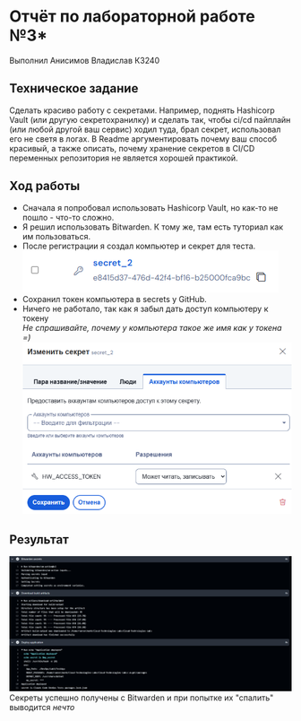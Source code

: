 # Отчёт по лабораторной работе №3*
Выполнил Анисимов Владислав К3240
## Техническое задание
Сделать красиво работу с секретами. Например, поднять Hashicorp Vault (или другую секретохранилку) и сделать так, чтобы ci/cd пайплайн (или любой другой ваш сервис) ходил туда, брал секрет, использовал его не светя в логах. В Readme аргументировать почему ваш способ красивый, а также описать, почему хранение секретов в CI/CD переменных репозитория не является хорошей практикой.
## Ход работы
- Сначала я попробовал использовать Hashicorp Vault, но как-то не пошло - что-то сложно.
- Я решил использовать Bitwarden. К тому же, там есть туториал как им пользоваться.   
- После регистрации я создал компьютер и секрет для теста.   
![secret](./assets/secret.png)   
- Сохранил токен компьютера в secrets у GitHub.
- Ничего не работало, так как я забыл дать доступ компьютеру к токену   
_Не спрашивайте, почему у компьютера такое же имя как у токена =)_   
![solution](./assets/solution.png)
## Результат
![result](./assets/result.png)   
Секреты  успешно получены с Bitwarden и при попытке их "спалить" выводится _нечто_
